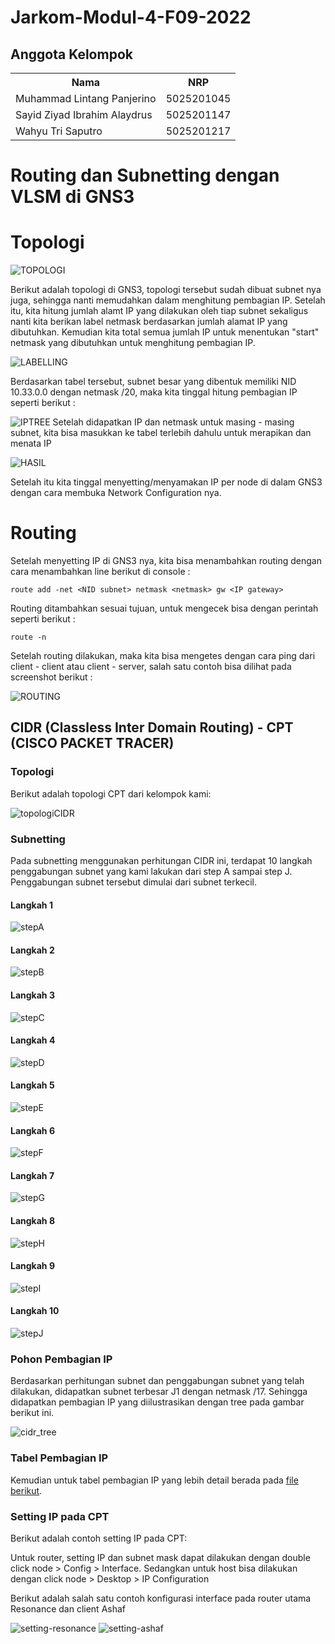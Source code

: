 # Jarkom-Modul-4-F09-2022

## Anggota Kelompok

<table>
    <tr>
	    <th>Nama</th>
        <th>NRP</th>
    </tr>
    <tr>
        <td>Muhammad Lintang Panjerino</td>
        <td>5025201045</td>
    </tr>
    <tr>
        <td>Sayid Ziyad Ibrahim Alaydrus</td>
        <td>5025201147</td>
    </tr>
    <tr>
        <td>Wahyu Tri Saputro</td>
        <td>5025201217</td>
    </tr>
<table>

# Routing dan Subnetting dengan VLSM di GNS3

# Topologi

![TOPOLOGI](img/VLSM/Topologi.png)

Berikut adalah topologi di GNS3, topologi tersebut sudah dibuat subnet nya juga, sehingga nanti memudahkan dalam menghitung pembagian IP. Setelah itu, kita hitung jumlah alamt IP yang dilakukan oleh tiap subnet sekaligus nanti kita berikan label netmask berdasarkan jumlah alamat IP yang dibutuhkan. Kemudian kita total semua jumlah IP untuk menentukan "start" netmask yang dibutuhkan untuk menghitung pembagian IP.

![LABELLING](img/VLSM/IP.png)

Berdasarkan tabel tersebut, subnet besar yang dibentuk memiliki NID 10.33.0.0 dengan netmask /20, maka kita tinggal hitung pembagian IP seperti berikut :

![IPTREE](img/VLSM/IPTree.png)
Setelah didapatkan IP dan netmask untuk masing - masing subnet, kita bisa masukkan ke tabel terlebih dahulu untuk merapikan dan menata IP

![HASIL](img/VLSM/HasilPerhitungan.png)

Setelah itu kita tinggal menyetting/menyamakan IP per node di dalam GNS3 dengan cara membuka Network Configuration nya.

# Routing

Setelah menyetting IP di GNS3 nya, kita bisa menambahkan routing dengan cara menambahkan line berikut di console :

`route add -net <NID subnet> netmask <netmask> gw <IP gateway>`

Routing ditambahkan sesuai tujuan, untuk mengecek bisa dengan perintah seperti berikut :

`route -n`

Setelah routing dilakukan, maka kita bisa mengetes dengan cara ping dari client - client atau client - server, salah satu contoh bisa dilihat pada screenshot berikut :

![ROUTING](img/VLSM/Routing.png)

## CIDR (Classless Inter Domain Routing) - CPT (CISCO PACKET TRACER)

### Topologi

Berikut adalah topologi CPT dari kelompok kami:

![topologiCIDR](/img/CIDR/TopologiCIDR.png)

### Subnetting

Pada subnetting menggunakan perhitungan CIDR ini, terdapat 10 langkah penggabungan subnet yang kami lakukan dari step A sampai step J. Penggabungan subnet tersebut dimulai dari subnet terkecil.

#### Langkah 1

![stepA](/img/CIDR/stepA.png)

#### Langkah 2

![stepB](/img/CIDR/stepB.png)

#### Langkah 3

![stepC](/img/CIDR/stepC.png)

#### Langkah 4

![stepD](/img/CIDR/stepD.png)

#### Langkah 5

![stepE](/img/CIDR/stepE.png)

#### Langkah 6

![stepF](/img/CIDR/stepF.png)

#### Langkah 7

![stepG](/img/CIDR/stepG.png)

#### Langkah 8

![stepH](/img/CIDR/stepH.png)

#### Langkah 9

![stepI](/img/CIDR/stepI.png)

#### Langkah 10

![stepJ](/img/CIDR/stepJ.png)

### Pohon Pembagian IP

Berdasarkan perhitungan subnet dan penggabungan subnet yang telah dilakukan, didapatkan subnet terbesar J1 dengan netmask /17. Sehingga didapatkan pembagian IP yang diilustrasikan dengan tree pada gambar berikut ini.

![cidr_tree](/img/CIDR/treeCIDR.png)

### Tabel Pembagian IP

Kemudian untuk tabel pembagian IP yang lebih detail berada pada <a href="/Tabel%20Pembagian%20IP%20CIDR.pdf">file berikut</a>.

### Setting IP pada CPT

Berikut adalah contoh setting IP pada CPT:

Untuk router, setting IP dan subnet mask dapat dilakukan dengan double click node > Config > Interface. Sedangkan untuk host bisa dilakukan dengan click node > Desktop > IP Configuration

Berikut adalah salah satu contoh konfigurasi interface pada router utama Resonance dan client Ashaf

![setting-resonance](/img/CIDR/setting_router.png)
![setting-ashaf](/img/CIDR/setting_client.png)
